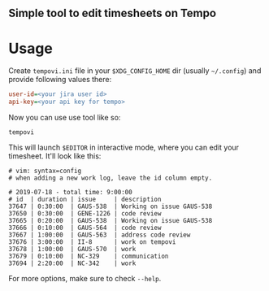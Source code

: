 Simple tool to edit timesheets on Tempo
---------------------------------------

# Usage

Create `tempovi.ini` file in your `$XDG_CONFIG_HOME` dir (usually `~/.config`)
and provide following values there:

```ini
user-id=<your jira user id>
api-key=<your api key for tempo>
```

Now you can use use tool like so:

```console
tempovi
```

This will launch `$EDITOR` in interactive mode, where you can edit your
timesheet. It'll look like this:

```
# vim: syntax=config
# when adding a new work log, leave the id column empty.

# 2019-07-18 - total time: 9:00:00
# id  | duration | issue     | description
37647 | 0:30:00  | GAUS-538  | Working on issue GAUS-538
37650 | 0:30:00  | GENE-1226 | code review
37665 | 0:20:00  | GAUS-538  | Working on issue GAUS-538
37666 | 0:10:00  | GAUS-564  | code review
37667 | 1:00:00  | GAUS-563  | address code review
37676 | 3:00:00  | II-8      | work on tempovi
37678 | 1:00:00  | GAUS-570  | work
37679 | 0:10:00  | NC-329    | communication
37694 | 2:20:00  | NC-342    | work
```

For more options, make sure to check `--help`.
